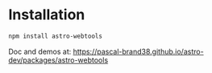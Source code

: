 # Installation

```bash
npm install astro-webtools
```

Doc and demos at: https://pascal-brand38.github.io/astro-dev/packages/astro-webtools

<br>
